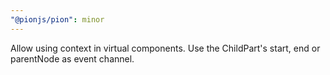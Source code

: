 ```yaml
---
"@pionjs/pion": minor
---
```


Allow using context in virtual components.
Use the ChildPart's start, end or parentNode as event channel.
